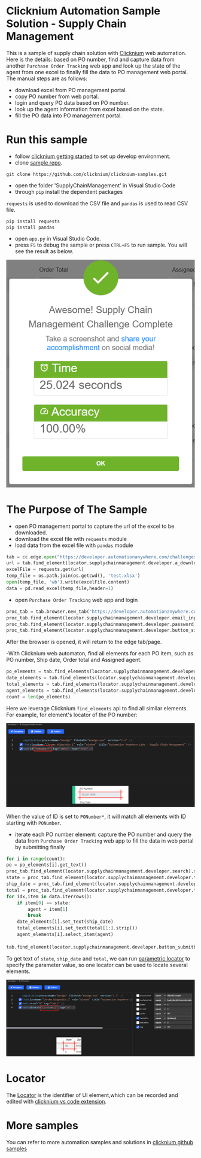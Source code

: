 # Clicknium Automation Sample Solution - Supply Chain Management

This is a sample of supply chain solution with [Clicknium](https://www.clicknium.com/) web automation.
Here is the details: based on PO number, find and capture data from another `Purchase Order Tracking` web app and look up the state of the agent from one excel to finally fill the data to PO management web portal.
The manual steps are as follows:
- download excel from PO management portal.
- copy PO number from web portal.
- login and query PO data based on PO number.
- look up the agent information from excel based on the state.
- fill the PO data into PO management portal.


# Run this sample
- follow [clicknium getting started](https://www.clicknium.com/documents) to set up develop environment.
- clone [sample repo](https://github.com/clicknium/clicknium-samples).
```
git clone https://github.com/clicknium/clicknium-samples.git
```
- open the folder 'SupplyChainManagement' in Visual Studio Code
- through `pip` install the dependent packages
  
`requests` is used to download the CSV file and `pandas` is used to read CSV file.

```
pip install requests
pip install pandas
```
- open `app.py` in Visual Studio Code.
- press `F5` to debug the sample or press `CTRL+F5` to run sample.
You will see the result as below.

![result](img/result.png)

# The Purpose of The Sample
- open PO management portal to capture the url of the excel to be downloaded.
- download the excel file with `requests` module
- load data from the excel file with `pandas` module 

```python
tab = cc.edge.open("https://developer.automationanywhere.com/challenges/automationanywherelabs-supplychainmanagement.html")
url = tab.find_element(locator.supplychainmanagement.developer.a_downloadagentterritoryspreadsheet).get_property("href")
excelFile = requests.get(url)
temp_file = os.path.join(os.getcwd(), 'test.xlsx')
open(temp_file, 'wb').write(excelFile.content)
data = pd.read_excel(temp_file,header=1)
```

- open `Purchase Order Tracking` web app and login
  
```python
proc_tab = tab.browser.new_tab("https://developer.automationanywhere.com/challenges/AutomationAnywhereLabs-POTrackingLogin.html")
proc_tab.find_element(locator.supplychainmanagement.developer.email_inputemail).set_text('username')
proc_tab.find_element(locator.supplychainmanagement.developer.password_inputpassword).set_text('password')
proc_tab.find_element(locator.supplychainmanagement.developer.button_signin).click()
```
After the browser is opened, it will return to the edge tab/page.

-With Clicknium web automaton, find all elements for each PO item, such as PO number, Ship date, Order total and Assigned agent.

```python
po_elements = tab.find_elements(locator.supplychainmanagement.developer.text_ponumber)
date_elements = tab.find_elements(locator.supplychainmanagement.developer.text_shipdate)
total_elements = tab.find_elements(locator.supplychainmanagement.developer.text_ordertotal)
agent_elements = tab.find_elements(locator.supplychainmanagement.developer.select_agent)
count = len(po_elements)
```

Here we leverage Clicknium `find_elements` api to find all similar elements. For example, for element's locator of the PO number:

![locator1](img/locator1.png)

When the value of ID is set to `PONumber*`, it will match all elements with ID starting with `PONumber`.

- iterate each PO number element: capture the PO number and query the data from `Purchase Order Tracking` web app to fill the data in web portal by submitting finally

```python
for i in range(count):
po = po_elements[i].get_text()
proc_tab.find_element(locator.supplychainmanagement.developer.search).set_text(po)
state = proc_tab.find_element(locator.supplychainmanagement.developer.td, {"column":5}).get_text()
ship_date = proc_tab.find_element(locator.supplychainmanagement.developer.td, {"column":'7'}).get_text()
total = proc_tab.find_element(locator.supplychainmanagement.developer.td, {"column":'8'}).get_text()
for idx,item in data.iterrows():
    if item[0] == state:
        agent = item[1]
        break
    date_elements[i].set_text(ship_date)
    total_elements[i].set_text(total[1:].strip())
    agent_elements[i].select_item(agent)
    
tab.find_element(locator.supplychainmanagement.developer.button_submitbutton).click()
```

To get text of `state`, `ship_date` and `total`, we can run [parametric locator](https://www.clicknium.com/documents/automation/parametric_locator) to specify the parameter value, so one locator can be used to locate several elements.

![parametric locator](img/parametric_locator.png)


# Locator
The [Locator](https://www.clicknium.com/documents/automation/locator) is the identifier of UI element,which can be recorded and edited with [clicknium vs code extension](https://marketplace.visualstudio.com/items?itemName=ClickCorp.clicknium).

# More samples
You can refer to more automation samples and solutions in [clicknium github samples](https://github.com/clicknium/clicknium-samples)


